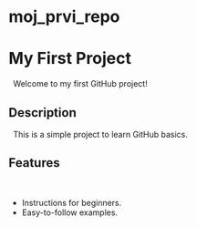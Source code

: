 # moj_prvi_repo

# My First Project 
 
Welcome to my first GitHub project! 
 
  
 
## Description 
 
This is a simple project to learn GitHub basics. 
 
 
## Features 
 
- Instructions for beginners. 
 
- Easy-to-follow examples.
